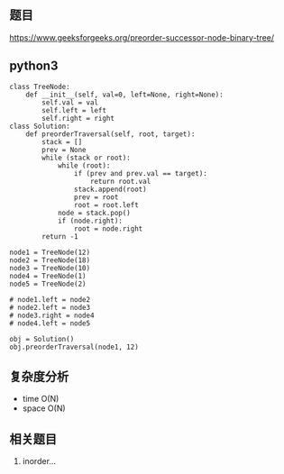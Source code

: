 ## 题目
https://www.geeksforgeeks.org/preorder-successor-node-binary-tree/

## python3
```python3
class TreeNode:
    def __init__(self, val=0, left=None, right=None):
        self.val = val
        self.left = left
        self.right = right
class Solution:
    def preorderTraversal(self, root, target):
        stack = []
        prev = None
        while (stack or root):
            while (root):
                if (prev and prev.val == target):
                    return root.val
                stack.append(root)
                prev = root
                root = root.left
            node = stack.pop()
            if (node.right):
                root = node.right
        return -1
        
node1 = TreeNode(12)
node2 = TreeNode(18)
node3 = TreeNode(10)
node4 = TreeNode(1)
node5 = TreeNode(2)

# node1.left = node2
# node2.left = node3
# node3.right = node4
# node4.left = node5

obj = Solution()
obj.preorderTraversal(node1, 12)
```

## 复杂度分析
* time O(N)
* space O(N)

## 相关题目
1. inorder...
